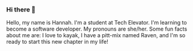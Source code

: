 ### Hi there 👋

<!--
**schomakerh14/schomakerh14** is a ✨ _special_ ✨ repository because its `README.md` (this file) appears on your GitHub profile.

Here are some ideas to get you started:

- 🔭 I’m currently working on ...
- 🌱 I’m currently learning ...
- 👯 I’m looking to collaborate on ...
- 🤔 I’m looking for help with ...
- 💬 Ask me about ...
- 📫 How to reach me: ...
- 😄 Pronouns: ...
- ⚡ Fun fact: ...
-->
Hello, my name is Hannah.
I'm a student at Tech Elevator.
I'm learning to become a software developer.
My pronouns are she/her.
Some fun facts about me are: I love to kayak, I have a pitt-mix named Raven, and I'm so ready to start this new chapter in my life!